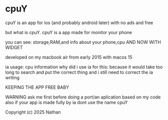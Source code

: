 # cpuY


cpuY is an app for ios (and probably android later) with no ads and free

but what is cpuY. cpuY is a app made for monitor your phone 

you can see: storage,RAM,and info about your phone,cpu AND NOW WITH WIDGET

developed on my macbook air from early 2015 with macos 15 

ia usage: cpu information why did i use ia for this: because it would take too long to search and put the correct thing and i still need to correct the ia writing

KEEPING THE APP FREE BABY

WARNING ask me first before doing a port/an aplication based on my code 
also if your app is made fully by ia dont use the name cpuY 

Copyright (c) 2025 Nathan
